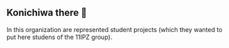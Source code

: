 ## Konichiwa there 👋

In this organization are represented
student projects (which they wanted to put here studens of the 11IPZ group).
